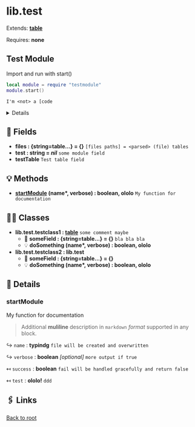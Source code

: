 # lib.test

Extends: **[table][]**

Requires: **none**

## Test Module

Import and run with start()

```lua
local module = require "testmodule"
module.start()
```

    I'm <not> a [code

<details><h2><summary>Example</summary></h2>

```lua
print 'hello world'
```

</details>

## 📜 Fields

- **files : {string=table...} = {}**
  `[files paths] = <parsed> (file) tables`
- **test : string = _nil_**
  `some module field`
- **testTable**
  `Test table field`

## 💡 Methods

- **[startModule][] (name\*, verbose) : boolean, ololo**
  `My function for documentation`

## 👨‍👦 Classes

- **lib.test.testclass1 : [table][]**
  `some comment maybe`
  - 📜 **someField : {string=table...} = {}**
  `bla bla bla`
  - 💡 **doSomething (name\*, verbose) : boolean, ololo**
- **lib.test.testclass2 : lib.test**
  - 📜 **someField : {string=table...} = {}**
  - 💡 **doSomething (name\*, verbose) : boolean, ololo**

## 🧩 Details

### startModule

My function for documentation

> Additional **muliline** description
> in `markdown` _format_ supported in any block.

↪ `name` : **typindg**
`file will be created and overwritten`

↪ `verbose` : **boolean** _[optional]_
`more output if true`

↤ `success` : **boolean**
`fail will be handled gracefully and return false`

↤ `test` : **ololo!**
`ddd`

## 🖇️ Links

[Back to root](../readme.md)

[string]: https://www.lua.org/manual/5.1/manual.html#5.4
[table]: https://www.lua.org/manual/5.1/manual.html#5.5

[startModule]: #teststartmodule
